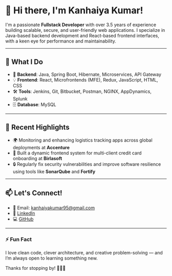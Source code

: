 # 👋 Hi there, I'm Kanhaiya Kumar!

I'm a passionate **Fullstack Developer** with over 3.5 years of experience building scalable, secure, and user-friendly web applications. I specialize in Java-based backend development and React-based frontend interfaces, with a keen eye for performance and maintainability.

---

## 💼 What I Do

- 🔧 **Backend**: Java, Spring Boot, Hibernate, Microservices, API Gateway
- 💡 **Frontend**: React, Microfrontends (MFE), Redux, JavaScript, HTML, CSS
- 🛠️ **Tools**: Jenkins, Git, Bitbucket, Postman, NGINX, AppDynamics, Splunk
- 🗄️ **Database**: MySQL

---

## 🧠 Recent Highlights

- 🌍 Monitoring and enhancing logistics tracking apps across global deployments at **Accenture**
- 🚀 Built a dynamic frontend system for multi-client credit card onboarding at **Birlasoft**
- 🔒 Regularly fix security vulnerabilities and improve software resilience using tools like **SonarQube** and **Fortify**

---

## 📫 Let's Connect!

- 📧 Email: kanhaiyakumar95@gmail.com  
- 💼 [LinkedIn](https://www.linkedin.com/in/kanhaiya-kumar95/)  
- 💻 [GitHub](https://github.com/kanhaiyakumar95)

---

### ⚡ Fun Fact
I love clean code, clever architecture, and creative problem-solving — and I’m always open to learning something new.

Thanks for stopping by! 👨‍💻🚀
